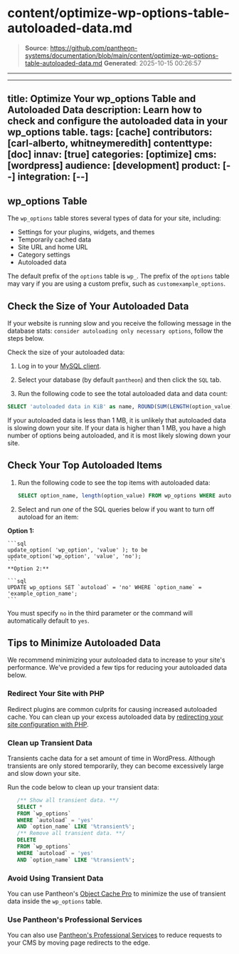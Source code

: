 # content/optimize-wp-options-table-autoloaded-data.md

> **Source**: https://github.com/pantheon-systems/documentation/blob/main/content/optimize-wp-options-table-autoloaded-data.md
> **Generated**: 2025-10-15 00:26:57

---

---
title: Optimize Your wp_options Table and Autoloaded Data
description: Learn how to check and configure the autoloaded data in your wp_options table.
tags: [cache]
contributors: [carl-alberto, whitneymeredith]
contenttype: [doc]
innav: [true]
categories: [optimize]
cms: [wordpress]
audience: [development]
product: [--]
integration: [--]
---

## wp_options Table

The `wp_options` table stores several types of data for your site, including:

- Settings for your plugins, widgets, and themes
- Temporarily cached data
- Site URL and home URL
- Category settings
- Autoloaded data

<Alert title="Note" type="info" >

The default prefix of the `options` table is `wp_`. The prefix of the `options` table may vary if you are using a custom prefix, such as `customexample_options`.

</Alert>

## Check the Size of Your Autoloaded Data

If your website is running slow and you receive the following message in the database stats: `consider autoloading only necessary options`, follow the steps below.

Check the size of your autoloaded data:

1. Log in to your [MySQL client](/guides/mariadb-mysql/mysql-access).

1. Select your database (by default `pantheon`) and then click the `SQL` tab.

1. Run the following code to see the total autoloaded data and data count:

  ```sql
  SELECT 'autoloaded data in KiB' as name, ROUND(SUM(LENGTH(option_value))/ 1024) as value FROM wp_options WHERE autoload='yes' UNION SELECT 'autoloaded data count', count(*) FROM wp_options WHERE autoload='yes';
  ```

If your autoloaded data is less than 1 MB, it is unlikely that autoloaded data is slowing down your site. If your data is higher than 1 MB, you have a high number of options being autoloaded, and it is most likely slowing down your site.

## Check Your Top Autoloaded Items

 1. Run the following code to see the top items with autoloaded data:

    ```sql
    SELECT option_name, length(option_value) FROM wp_options WHERE autoload='yes' ORDER BY length(option_value) DESC LIMIT 20;
    ```

 1. Select and run *one* of the SQL queries below if you want to turn off autoload for an item:

   **Option 1:**

    ```sql
    update_option( 'wp_option', 'value' ); to be update_option('wp_option', 'value', 'no');
    ```
    **Option 2:**

    ```sql
    UPDATE wp_options SET `autoload` = 'no' WHERE `option_name` = 'example_option_name';
    ```

 <Alert title="Note"  type="info" >

 You must specify `no` in the third parameter or the command will automatically default to `yes`.

 </Alert>

## Tips to Minimize Autoloaded Data

We recommend minimizing your autoloaded data to increase to your site's performance. We've provided a few tips for reducing your autoloaded data below.

### Redirect Your Site with PHP

Redirect plugins are common culprits for causing increased autoloaded cache. You can clean up your excess autoloaded data by [redirecting your site configuration with PHP](/guides/redirect#redirect-with-php).

### Clean up Transient Data

Transients cache data for a set amount of time in WordPress. Although transients are only stored temporarily, they can become excessively large and slow down your site.

Run the code below to clean up your transient data:

   ```sql
      /** Show all transient data. **/
      SELECT *
      FROM `wp_options`
      WHERE `autoload` = 'yes'
      AND `option_name` LIKE '%transient%';
      /** Remove all transient data. **/
      DELETE
      FROM `wp_options`
      WHERE `autoload` = 'yes'
      AND `option_name` LIKE '%transient%';
   ```

 ### Avoid Using Transient Data

 You can use Pantheon's [Object Cache Pro](/object-cache/wordpress) to minimize the use of transient data inside the `wp_options` table.

 ### Use Pantheon's Professional Services

 You can also use [Pantheon's Professional Services](/guides/professional-services/advanced-global-cdn#edge-redirects) to reduce requests to your CMS by moving page redirects to the edge.
